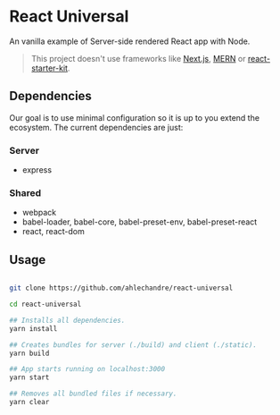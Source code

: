 # React Universal

An vanilla example of Server-side rendered React app with Node. 

> This project doesn't use frameworks like [Next.js](https://github.com/zeit/next.js/), [MERN](http://mern.io) or [react-starter-kit](https://github.com/kriasoft/react-starter-kit).

## Dependencies

Our goal is to use minimal configuration so it is up to you extend the ecosystem. The current dependencies are just:

### Server
* express

### Shared
* webpack
* babel-loader, babel-core, babel-preset-env, babel-preset-react
* react, react-dom

## Usage

```bash

git clone https://github.com/ahlechandre/react-universal

cd react-universal

## Installs all dependencies.
yarn install

## Creates bundles for server (./build) and client (./static).
yarn build

## App starts running on localhost:3000
yarn start

## Removes all bundled files if necessary.
yarn clear
```
